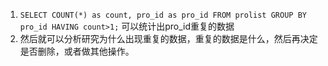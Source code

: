 1. `SELECT COUNT(*) as count, pro_id as pro_id FROM prolist GROUP BY pro_id HAVING count>1;`
可以统计出pro_id重复的数据
2. 然后就可以分析研究为什么出现重复的数据，重复的数据是什么，然后再决定是否删除，或者做其他操作。